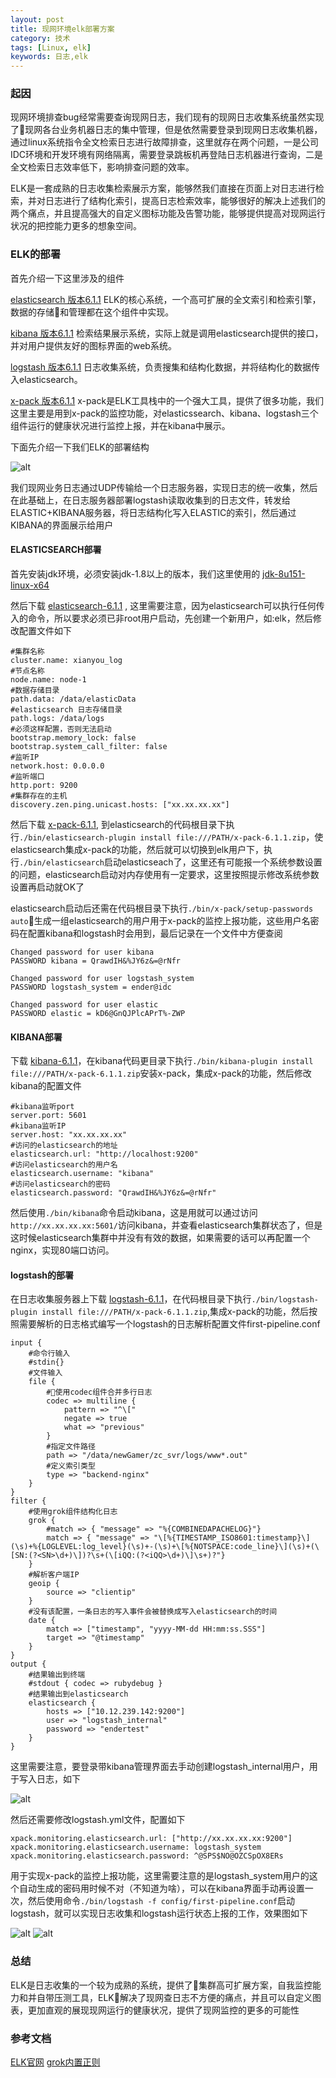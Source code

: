 ```yaml
---
layout: post
title: 现网环境elk部署方案
category: 技术
tags: [Linux, elk]
keywords: 日志,elk
---
```


### 起因
现网环境排查bug经常需要查询现网日志，我们现有的现网日志收集系统虽然实现了现网各台业务机器日志的集中管理，但是依然需要登录到现网日志收集机器，通过linux系统指令全文检索日志进行故障排查，这里就存在两个问题，一是公司IDC环境和开发环境有网络隔离，需要登录跳板机再登陆日志机器进行查询，二是全文检索日志效率低下，影响排查问题的效率。

ELK是一套成熟的日志收集检索展示方案，能够然我们直接在页面上对日志进行检索，并对日志进行了结构化索引，提高日志检索效率，能够很好的解决上述我们的两个痛点，并且提高强大的自定义图标功能及告警功能，能够提供提高对现网运行状况的把控能力更多的想象空间。

### ELK的部署
首先介绍一下这里涉及的组件

[elasticsearch 版本6.1.1](https://artifacts.elastic.co/downloads/elasticsearch/elasticsearch-6.1.1.zip) ELK的核心系统，一个高可扩展的全文索引和检索引擎，数据的存储和管理都在这个组件中实现。

[kibana 版本6.1.1](https://artifacts.elastic.co/downloads/kibana/kibana-6.1.1-linux-x86_64.tar.gz) 检索结果展示系统，实际上就是调用elasticsearch提供的接口，并对用户提供友好的图标界面的web系统。

[logstash 版本6.1.1](https://artifacts.elastic.co/downloads/logstash/logstash-6.1.1.zip) 日志收集系统，负责搜集和结构化数据，并将结构化的数据传入elasticsearch。

[x-pack 版本6.1.1](https://artifacts.elastic.co/downloads/packs/x-pack/x-pack-6.1.1.zip) x-pack是ELK工具栈中的一个强大工具，提供了很多功能，我们这里主要是用到x-pack的监控功能，对elasticssearch、kibana、logstash三个组件运行的健康状况进行监控上报，并在kibana中展示。

下面先介绍一下我们ELK的部署结构

![alt](http://shp.qpic.cn/zc_large/0/558_1515575154000/0)

我们现网业务日志通过UDP传输给一个日志服务器，实现日志的统一收集，然后在此基础上，在日志服务器部署logstash读取收集到的日志文件，转发给ELASTIC+KIBANA服务器，将日志结构化写入ELASTIC的索引，然后通过KIBANA的界面展示给用户

#### ELASTICSEARCH部署

首先安装jdk环境，必须安装jdk-1.8以上的版本，我们这里使用的 [jdk-8u151-linux-x64](http://download.oracle.com/otn-pub/java/jdk/8u151-b12/e758a0de34e24606bca991d704f6dcbf/jdk-8u151-linux-x64.tar.gz)

然后下载 [elasticsearch-6.1.1](https://artifacts.elastic.co/downloads/elasticsearch/elasticsearch-6.1.1.zip) , 这里需要注意，因为elasticsearch可以执行任何传入的命令，所以要求必须已非root用户启动，先创建一个新用户，如:elk，然后修改配置文件如下

    #集群名称
    cluster.name: xianyou_log
    #节点名称
    node.name: node-1
    #数据存储目录
    path.data: /data/elasticData
    #elasticsearch 日志存储目录
    path.logs: /data/logs
    #必须这样配置，否则无法启动
    bootstrap.memory_lock: false
    bootstrap.system_call_filter: false
    #监听IP
    network.host: 0.0.0.0
    #监听端口
    http.port: 9200
    #集群存在的主机
    discovery.zen.ping.unicast.hosts: ["xx.xx.xx.xx"]

然后下载 [x-pack-6.1.1](https://artifacts.elastic.co/downloads/packs/x-pack/x-pack-6.1.1.zip), 到elasticsearch的代码根目录下执行`./bin/elasticsearch-plugin install file:///PATH/x-pack-6.1.1.zip`，使elasticsearch集成x-pack的功能，然后就可以切换到elk用户下，执行`./bin/elasticsearch`启动elasticseach了，这里还有可能报一个系统参数设置的问题，elasticsearch启动对内存使用有一定要求，这里按照提示修改系统参数设置再启动就OK了

elasticsearch启动后还需在代码根目录下执行`./bin/x-pack/setup-passwords auto`生成一组elasticsearch的用户用于x-pack的监控上报功能，这些用户名密码在配置kibana和logstash时会用到，最后记录在一个文件中方便查阅

    Changed password for user kibana
    PASSWORD kibana = QrawdIH&%JY6z&=@rNfr

    Changed password for user logstash_system
    PASSWORD logstash_system = ender@idc

    Changed password for user elastic
    PASSWORD elastic = kD6@GnQJPlcAPrT%-ZWP

#### KIBANA部署

下载 [kibana-6.1.1](https://artifacts.elastic.co/downloads/kibana/kibana-6.1.1-linux-x86_64.tar.gz)，在kibana代码更目录下执行`./bin/kibana-plugin install file:///PATH/x-pack-6.1.1.zip`安装x-pack，集成x-pack的功能，然后修改kibana的配置文件

    #kibana监听port
    server.port: 5601
    #kibana监听IP
    server.host: "xx.xx.xx.xx"
    #访问的elasticsearch的地址
    elasticsearch.url: "http://localhost:9200"
    #访问elasticsearch的用户名
    elasticsearch.username: "kibana"
    #访问elasticsearch的密码
    elasticsearch.password: "QrawdIH&%JY6z&=@rNfr"

然后使用`./bin/kibana`命令启动kibana，这是用就可以通过访问`http://xx.xx.xx.xx:5601/`访问kibana，并查看elasticsearch集群状态了，但是这时候elasticsearch集群中并没有有效的数据，如果需要的话可以再配置一个nginx，实现80端口访问。

#### logstash的部署
在日志收集服务器上下载 [logstash-6.1.1](https://artifacts.elastic.co/downloads/logstash/logstash-6.1.1.zip)，在代码根目录下执行`./bin/logstash-plugin install file:///PATH/x-pack-6.1.1.zip`,集成x-pack的功能，然后按照需要解析的日志格式编写一个logstash的日志解析配置文件first-pipeline.conf

    input {
        #命令行输入
        #stdin{}
        #文件输入
        file {
            #使用codec组件合并多行日志
            codec => multiline {
                pattern => "^\["
                negate => true
                what => "previous"
            }
            #指定文件路径
            path => "/data/newGamer/zc_svr/logs/www*.out"
            #定义索引类型
            type => "backend-nginx"
        }
    }
    filter {
        #使用grok组件结构化日志
        grok {
            #match => { "message" => "%{COMBINEDAPACHELOG}"}
            match => { "message" => "\[%{TIMESTAMP_ISO8601:timestamp}\](\s)+%{LOGLEVEL:log_level}(\s)+-(\s)+\[%{NOTSPACE:code_line}\](\s)+(\[SN:(?<SN>\d+)\])?\s+(\[iQQ:(?<iQQ>\d+)\]\s+)?"}
        }
        #解析客户端IP
        geoip {
            source => "clientip"
        }
        #没有该配置，一条日志的写入事件会被替换成写入elasticsearch的时间
        date {
            match => ["timestamp", "yyyy-MM-dd HH:mm:ss.SSS"]
            target => "@timestamp"
        }
    }
    output {
        #结果输出到终端
        #stdout { codec => rubydebug }
        #结果输出到elasticsearch
        elasticsearch {
            hosts => ["10.12.239.142:9200"]
            user => "logstash_internal"
            password => "endertest"
        }
    }   

这里需要注意，要登录带kibana管理界面去手动创建logstash_internal用户，用于写入日志，如下

![alt](http://shp.qpic.cn/zc_large/0/350_1515578628000/0)

然后还需要修改logstash.yml文件，配置如下

    xpack.monitoring.elasticsearch.url: ["http://xx.xx.xx.xx:9200"]
    xpack.monitoring.elasticsearch.username: logstash_system
    xpack.monitoring.elasticsearch.password: ^@SPS$NO@OZCSpOX8ERs

用于实现x-pack的监控上报功能，这里需要注意的是logstash_system用户的这个自动生成的密码用时候不对（不知道为啥），可以在kibana界面手动再设置一次，然后使用命令`./bin/logstash -f config/first-pipeline.conf`启动logstash，就可以实现日志收集和logstash运行状态上报的工作，效果图如下

![alt](http://shp.qpic.cn/zc_large/0/844_1515579028000/0)
![alt](http://shp.qpic.cn/zc_large/0/346_1515579073000/0)

### 总结
ELK是日志收集的一个较为成熟的系统，提供了集群高可扩展方案，自我监控能力和并自带压测工具，ELK解决了现网查日志不方便的痛点，并且可以自定义图表，更加直观的展现现网运行的健康状况，提供了现网监控的更多的可能性

### 参考文档
[ELK官网](https://www.elastic.co/guide/index.html)
[grok内置正则](https://github.com/elastic/logstash/blob/v1.4.2/patterns/grok-patterns)
